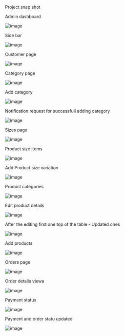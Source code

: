 Project snap shot

Admin dashboard

![image](https://github.com/1998Hirushamalith/PHP---Swiss-collection/assets/130145482/3f652dab-b5bb-4a72-b4e6-57d76ec1b996)

Side bar

![image](https://github.com/1998Hirushamalith/PHP---Swiss-collection/assets/130145482/868cab3c-367a-4fad-91cd-7f432dbe6f75)


Customer page

![image](https://github.com/1998Hirushamalith/PHP---Swiss-collection/assets/130145482/2a85e18b-c275-4553-84bd-1184a87266dd)


Category page

![image](https://github.com/1998Hirushamalith/PHP---Swiss-collection/assets/130145482/45efa0eb-8352-411f-a6c9-7ad03fc30894)

Add category

![image](https://github.com/1998Hirushamalith/PHP---Swiss-collection/assets/130145482/0b6fae72-e559-47d5-9428-052b7ab345ab)


Notification request for successfull adding category

![image](https://github.com/1998Hirushamalith/PHP---Swiss-collection/assets/130145482/f7f4b871-a194-4e27-b83a-3a65ddf911e8)

Sizes page

![image](https://github.com/1998Hirushamalith/PHP---Swiss-collection/assets/130145482/40ea1540-5ade-440f-b000-ff3e663710dd)

Product size items

![image](https://github.com/1998Hirushamalith/PHP---Swiss-collection/assets/130145482/7a0c87c0-3d80-4a2f-8927-53429e7b689b)


Add Product size variation

![image](https://github.com/1998Hirushamalith/PHP---Swiss-collection/assets/130145482/e106a975-46ca-4f66-a65b-3013c09096d9)


Product categories

![image](https://github.com/1998Hirushamalith/PHP---Swiss-collection/assets/130145482/62947cec-b5b0-4e73-bc84-869ceba5f763)


Edit product details

![image](https://github.com/1998Hirushamalith/PHP---Swiss-collection/assets/130145482/6057440f-33ef-4599-8914-9bda3e94b8c6)


After the editing first one top of the table - Updated ones

![image](https://github.com/1998Hirushamalith/PHP---Swiss-collection/assets/130145482/36431e26-180a-4bf9-b19a-fd9746ee11cb)


Add products

![image](https://github.com/1998Hirushamalith/PHP---Swiss-collection/assets/130145482/865a4052-fed0-4952-a98f-cef67ef1742d)


Orders page

![image](https://github.com/1998Hirushamalith/PHP---Swiss-collection/assets/130145482/0c2b9ace-7faf-45e7-9967-74fd8c056c3c)


Order details viewa

![image](https://github.com/1998Hirushamalith/PHP---Swiss-collection/assets/130145482/c5cee298-aaec-46b0-9266-42056814c94e)


Payment status

![image](https://github.com/1998Hirushamalith/PHP---Swiss-collection/assets/130145482/d831e3cb-b1c2-4546-83bf-503477bad27a)

Payment and order statu updated

![image](https://github.com/1998Hirushamalith/PHP---Swiss-collection/assets/130145482/8db44d07-d216-4207-b817-a92df2f2f6b9)


